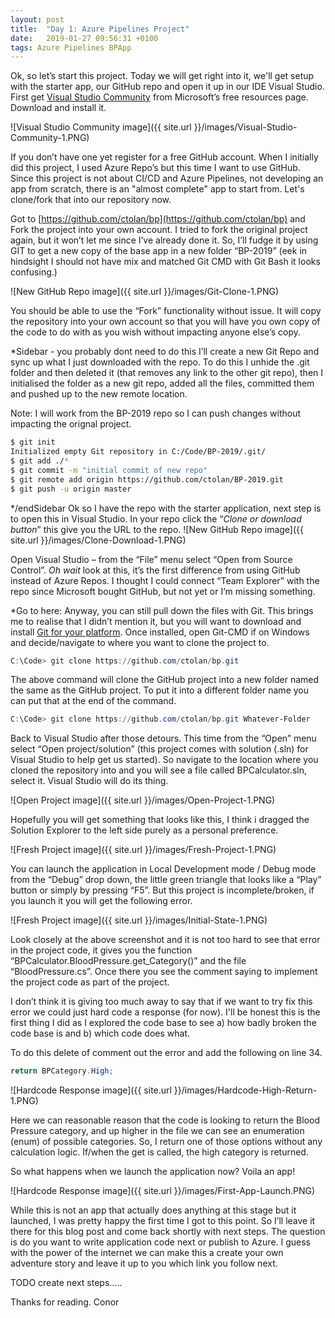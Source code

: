 ```yaml
---
layout: post
title:  "Day 1: Azure Pipelines Project"
date:   2019-01-27 09:56:31 +0100
tags: Azure Pipelines BPApp
---
```


Ok, so let’s start this project. Today we will get right into it, we'll get setup with the starter app, our GitHub repo and open it up in our IDE Visual Studio. First get [Visual Studio Community](https://visualstudio.microsoft.com/free-developer-offers/) from Microsoft’s free resources page. Download and install it.

![Visual Studio Community image]({{ site.url }}/images/Visual-Studio-Community-1.PNG)

If you don’t have one yet register for a free GitHub account. When I initially did this project, I used Azure Repo’s but this time I want to use GitHub. Since this project is not about CI/CD and Azure Pipelines, not developing an app from scratch, there is an "almost complete" app to start from. Let's clone/fork that into our repository now.

Got to [https://github.com/ctolan/bp](https://github.com/ctolan/bp) and Fork the project into your own account. I tried to fork the original project again, but it won’t let me since I’ve already done it. So, I’ll fudge it by using GIT to get a new copy of the base app in a new folder “BP-2019” (eek in hindsight I should not have mix and matched Git CMD with Git Bash it looks confusing.)

![New GitHub Repo image]({{ site.url }}/images/Git-Clone-1.PNG)

You should be able to use the “Fork” functionality without issue. It will copy the repository into your own account so that you will have you own copy of the code to do with as you wish without impacting anyone else’s copy.

*Sidebar - you probably dont need to do this
I’ll create a new Git Repo and sync up what I just downloaded with the repo. To do this I unhide the .git folder and then deleted it (that removes any link to the other git repo), then I initialised the folder as a new git repo, added all the files, committed them and pushed up to the new remote location.

Note: I will work from the BP-2019 repo so I can push changes without impacting the orignal project.

```bash
$ git init
Initialized empty Git repository in C:/Code/BP-2019/.git/
$ git add ./*
$ git commit -m "initial commit of new repo"
$ git remote add origin https://github.com/ctolan/BP-2019.git
$ git push -u origin master
```

*/endSidebar
Ok so I have the repo with the starter application, next step is to open this in Visual Studio. In your repo click the “*Clone or download button*” this give you the URL to the repo.
![New GitHub Repo image]({{ site.url }}/images/Clone-Download-1.PNG)

Open Visual Studio – from the “File” menu select “Open from Source Control”. _Oh wait_ look at this, it’s the first difference from using GitHub instead of Azure Repos. I thought I could connect “Team Explorer” with the repo since Microsoft bought GitHub, but not yet or I’m missing something.

*Go to here:
Anyway, you can still pull down the files with Git. This brings me to realise that I didn’t mention it, but you will want to download and install [Git for your platform](https://git-scm.com/downloads). Once installed, open Git-CMD if on Windows and decide/navigate to where you want to clone the project to.

```powershell
C:\Code> git clone https://github.com/ctolan/bp.git
```

The above command will clone the GitHub project into a new folder named the same as the GitHub project. To put it into a different folder name you can put that at the end of the command.

```powershell
C:\Code> git clone https://github.com/ctolan/bp.git Whatever-Folder
```

Back to Visual Studio after those detours. This time from the “Open” menu select “Open project/solution” (this project comes with solution (.sln) for Visual Studio to help get us started). So navigate to the location where you cloned the repository into and you will see a file called BPCalculator.sln, select it. Visual Studio will do its thing.

![Open Project image]({{ site.url }}/images/Open-Project-1.PNG)

Hopefully you will get something that looks like this, I think i dragged the Solution Explorer to the left side purely as a personal preference.

![Fresh Project image]({{ site.url }}/images/Fresh-Project-1.PNG)

You can launch the application in Local Development mode / Debug mode from the “Debug” drop down, the little green triangle that looks like a “Play” button or simply by pressing “F5”. But this project is incomplete/broken, if you launch it you will get the following error.

![Fresh Project image]({{ site.url }}/images/Initial-State-1.PNG)

Look closely at the above screenshot and it is not too hard to see that error in the project code, it gives you the function “BPCalculator.BloodPressure.get_Category()” and the file “BloodPressure.cs”. Once there you see the comment saying to implement the project code as part of the project.

I don’t think it is giving too much away to say that if we want to try fix this error we could just hard code a response (for now). I'll be honest this is the first thing I did as I explored the code base to see a) how badly broken the code base is and b) which code does what.

To do this delete of comment out the error and add the following on line 34.

```powershell
return BPCategory.High;
```

![Hardcode Response image]({{ site.url }}/images/Hardcode-High-Return-1.PNG)

Here we can reasonable reason that the code is looking to return the Blood Pressure category, and up higher in the file we can see an enumeration (enum) of possible categories. So, I return one of those options without any calculation logic. If/when the get is called, the high category is returned.

So what happens when we launch the application now? Voila an app!

![Hardcode Response image]({{ site.url }}/images/First-App-Launch.PNG)

While this is not an app that actually does anything at this stage but it launched, I was pretty happy the first time I got to this point. So I’ll leave it there for this blog post and come back shortly with next steps. The question is do you want to write application code next or publish to Azure. I guess with the power of the internet we can make this a create your own adventure story and leave it up to you which link you follow next.

TODO create next steps.....

Thanks for reading.
Conor